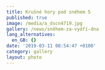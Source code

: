 ```yaml
---
title: Krušné hory pod sněhem 5
published: true
image: /media/a_dscn4719.jpg
gallery: /news/sněhem-za-vydří-dna
lang_alternatives:
  en_GB: {}
date: '2019-03-11 08:54:47 +0100'
category: gallery
layout: photo
---
```


